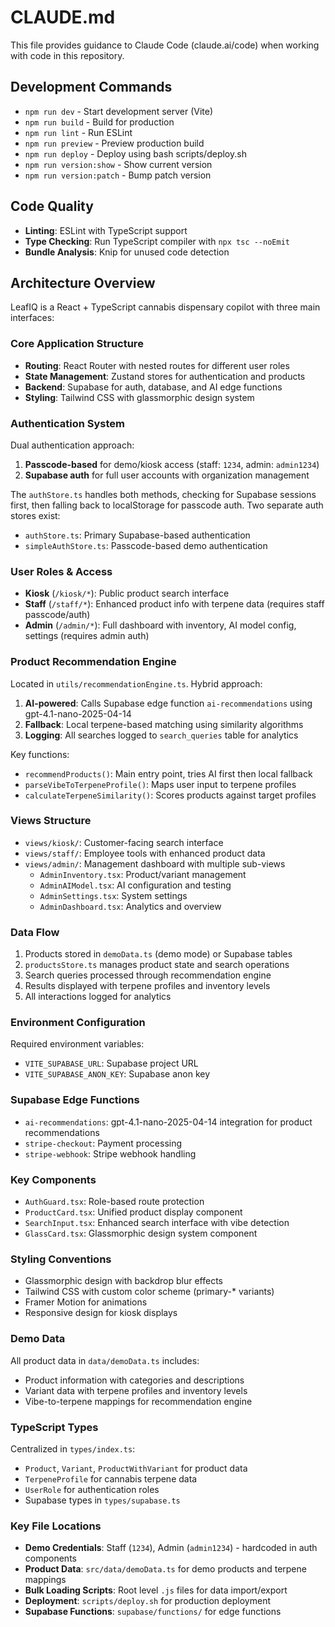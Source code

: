 # CLAUDE.md

This file provides guidance to Claude Code (claude.ai/code) when working with code in this repository.

## Development Commands

- `npm run dev` - Start development server (Vite)
- `npm run build` - Build for production
- `npm run lint` - Run ESLint
- `npm run preview` - Preview production build
- `npm run deploy` - Deploy using bash scripts/deploy.sh
- `npm run version:show` - Show current version
- `npm run version:patch` - Bump patch version

## Code Quality

- **Linting**: ESLint with TypeScript support
- **Type Checking**: Run TypeScript compiler with `npx tsc --noEmit`
- **Bundle Analysis**: Knip for unused code detection

## Architecture Overview

LeafIQ is a React + TypeScript cannabis dispensary copilot with three main interfaces:

### Core Application Structure

- **Routing**: React Router with nested routes for different user roles
- **State Management**: Zustand stores for authentication and products
- **Backend**: Supabase for auth, database, and AI edge functions
- **Styling**: Tailwind CSS with glassmorphic design system

### Authentication System

Dual authentication approach:
1. **Passcode-based** for demo/kiosk access (staff: `1234`, admin: `admin1234`)
2. **Supabase auth** for full user accounts with organization management

The `authStore.ts` handles both methods, checking for Supabase sessions first, then falling back to localStorage for passcode auth. Two separate auth stores exist:
- `authStore.ts`: Primary Supabase-based authentication
- `simpleAuthStore.ts`: Passcode-based demo authentication

### User Roles & Access

- **Kiosk** (`/kiosk/*`): Public product search interface
- **Staff** (`/staff/*`): Enhanced product info with terpene data (requires staff passcode/auth)
- **Admin** (`/admin/*`): Full dashboard with inventory, AI model config, settings (requires admin auth)

### Product Recommendation Engine

Located in `utils/recommendationEngine.ts`. Hybrid approach:
1. **AI-powered**: Calls Supabase edge function `ai-recommendations` using gpt-4.1-nano-2025-04-14
2. **Fallback**: Local terpene-based matching using similarity algorithms
3. **Logging**: All searches logged to `search_queries` table for analytics

Key functions:
- `recommendProducts()`: Main entry point, tries AI first then local fallback
- `parseVibeToTerpeneProfile()`: Maps user input to terpene profiles
- `calculateTerpeneSimilarity()`: Scores products against target profiles

### Views Structure

- `views/kiosk/`: Customer-facing search interface
- `views/staff/`: Employee tools with enhanced product data
- `views/admin/`: Management dashboard with multiple sub-views
  - `AdminInventory.tsx`: Product/variant management
  - `AdminAIModel.tsx`: AI configuration and testing
  - `AdminSettings.tsx`: System settings
  - `AdminDashboard.tsx`: Analytics and overview

### Data Flow

1. Products stored in `demoData.ts` (demo mode) or Supabase tables
2. `productsStore.ts` manages product state and search operations
3. Search queries processed through recommendation engine
4. Results displayed with terpene profiles and inventory levels
5. All interactions logged for analytics

### Environment Configuration

Required environment variables:
- `VITE_SUPABASE_URL`: Supabase project URL
- `VITE_SUPABASE_ANON_KEY`: Supabase anon key

### Supabase Edge Functions

- `ai-recommendations`: gpt-4.1-nano-2025-04-14 integration for product recommendations
- `stripe-checkout`: Payment processing
- `stripe-webhook`: Stripe webhook handling

### Key Components

- `AuthGuard.tsx`: Role-based route protection
- `ProductCard.tsx`: Unified product display component
- `SearchInput.tsx`: Enhanced search interface with vibe detection
- `GlassCard.tsx`: Glassmorphic design system component

### Styling Conventions

- Glassmorphic design with backdrop blur effects
- Tailwind CSS with custom color scheme (primary-* variants)
- Framer Motion for animations
- Responsive design for kiosk displays

### Demo Data

All product data in `data/demoData.ts` includes:
- Product information with categories and descriptions
- Variant data with terpene profiles and inventory levels
- Vibe-to-terpene mappings for recommendation engine

### TypeScript Types

Centralized in `types/index.ts`:
- `Product`, `Variant`, `ProductWithVariant` for product data
- `TerpeneProfile` for cannabis terpene data
- `UserRole` for authentication roles
- Supabase types in `types/supabase.ts`

### Key File Locations

- **Demo Credentials**: Staff (`1234`), Admin (`admin1234`) - hardcoded in auth components
- **Product Data**: `src/data/demoData.ts` for demo products and terpene mappings
- **Bulk Loading Scripts**: Root level `.js` files for data import/export
- **Deployment**: `scripts/deploy.sh` for production deployment
- **Supabase Functions**: `supabase/functions/` for edge functions